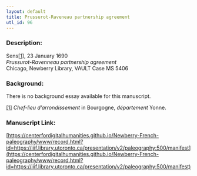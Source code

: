 ```yaml
---
layout: default
title: Prussurot-Raveneau partnership agreement
utl_id: 96
---
```


### Description:

Sens<a id="_ftnref1">[[1]](#_ftn1)</a>, 23 January 1690<br>
_Prussurot-Ravenneau partnership agreement_<br>
Chicago, Newberry Library, VAULT Case MS 5406

### Background:

There is no background essay available for this manuscript.

<a id="_ftn1">[[1]](#_ftnref1)</a> _Chef-lieu d’arrondissement_ in Bourgogne, _département_ Yonne.

### Manuscript Link:

[https://centerfordigitalhumanities.github.io/Newberry-French-paleography/www/record.html?id=https://iiif.library.utoronto.ca/presentation/v2/paleography:500/manifest](https://centerfordigitalhumanities.github.io/Newberry-French-paleography/www/record.html?id=https://iiif.library.utoronto.ca/presentation/v2/paleography:500/manifest)
